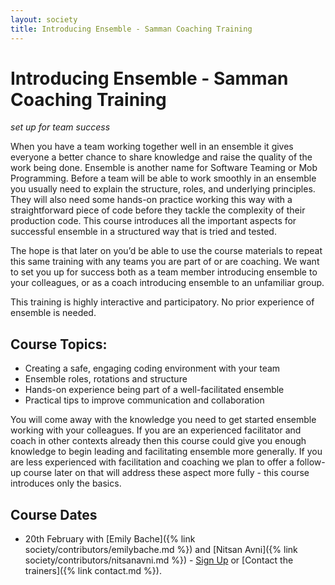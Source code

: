 ```yaml
---
layout: society
title: Introducing Ensemble - Samman Coaching Training
---
```


# Introducing Ensemble - Samman Coaching Training

_set up for team success_

When you have a team working together well in an ensemble it gives everyone a better chance to share knowledge and raise the quality of the work being done. Ensemble is another name for Software Teaming or Mob Programming. Before a team will be able to work smoothly in an ensemble you usually need to explain the structure, roles, and underlying principles. They will also need some hands-on practice working this way with a straightforward piece of code before they tackle the complexity of their production code. This course introduces all the important aspects for successful ensemble in a structured way that is tried and tested.

The hope is that later on you’d be able to use the course materials to repeat this same training with any teams you are part of or are coaching. We want to set you up for success both as a team member introducing ensemble to your colleagues, or as a coach introducing ensemble to an unfamiliar group.

This training is highly interactive and participatory. No prior experience of ensemble is needed.

## Course Topics:

* Creating a safe, engaging coding environment with your team
* Ensemble roles, rotations and structure
* Hands-on experience being part of a well-facilitated ensemble
* Practical tips to improve communication and collaboration

You will come away with the knowledge you need to get started ensemble working with your colleagues. If you are an experienced facilitator and coach in other contexts already then this course could give you enough knowledge to begin leading and facilitating ensemble more generally. If you are less experienced with facilitation and coaching we plan to offer a follow-up course later on that will address these aspect more fully - this course introduces only the basics.

## Course Dates

* 20th February with [Emily Bache]({% link society/contributors/emilybache.md %}) and [Nitsan Avni]({% link society/contributors/nitsanavni.md %}) - [Sign Up](https://www.tickettailor.com/events/bacheconsultingab/1093066) or [Contact the trainers]({% link contact.md %}).

